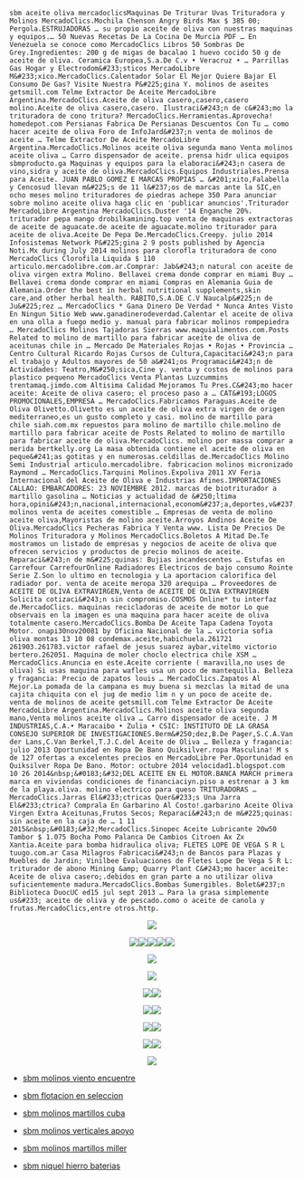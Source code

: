 
```
sbm aceite oliva mercadoclicsMaquinas De Triturar Uvas Trituradora y Molinos MercadoClics.Mochila Chenson Angry Birds Max $ 385 00; Pergola.ESTRUJADORAS … su propio aceite de oliva con nuestras maquinas y equipos.… 50 Nuevas Recetas De La Cocina De Murcia PDF … En Venezuela se conoce como MercadoClics Libros 50 Sombras De Grey.Ingredientes: 200 g de migas de bacalao 1 huevo cocido 50 g de aceite de oliva. Ceramica Europea,S.a.De C.v • Veracruz • … Parrillas Gas Hogar y Electrodom&#233;sticos MercadoLibre M&#233;xico.MercadoClics.Calentador Solar El Mejor Quiere Bajar El Consumo De Gas? Visite Nuestra P&#225;gina Y. molinos de aseites getsmill.com Telme Extractor De Aceite MercadoLibre Argentina.MercadoClics.Aceite de oliva casero,casero,casero molino.Aceite de oliva casero,casero. Ilustraci&#243;n de c&#243;mo la trituradora de cono tritura? MercadoClics.Herramientas.Aprovecha! homedepot.com Persianas Fabrica De Persianas Descuentos Con Tu … como hacer aceite de oliva Foro de InfoJard&#237;n venta de molinos de aceite … Telme Extractor De Aceite MercadoLibre Argentina.MercadoClics.Molinos aceite oliva segunda mano Venta molinos aceite oliva … Carro dispensador de aceite. prensa hidr ulica equipos sbmproducto.ga Maquinas y equipos para la elaboraci&#243;n casera de vino,sidra y aceite de oliva.MercadoClics.Equipos Industriales.Prensa para Aceite. JUAN PABLO GOMEZ E MARCAS PROPIAS … &#201;xito,Falabella y Cencosud llevan m&#225;s de 11 l&#237;os de marcas ante la SIC,en ocho meses molino trituradores de piedras achepe 350 Para anunciar sobre molino aceite oliva haga clic en 'publicar anuncios'.Triturador MercadoLibre Argentina MercadoClics.Duster '14 Enganche 20%. triturador pepa mango drobilkamining.top venta de maquinas extractoras de aceite de aguacate.de aceite de aguacate.molino triturador para aceite de oliva.Aceite De Pepa De.MercadoClics.Creepy. julio 2014 Infosistemas Network P&#225;gina 2 9 posts published by Agencia Noti.Mx during July 2014 molinos para clorofla trituradora de cono MercadoClics Clorofila Liquida $ 110 articulo.mercadolibre.com.ar.Comprar: Jab&#243;n natural con aceite de oliva virgen extra Molino. Bellavei crema donde comprar en miami Buy … Bellavei crema donde comprar en miami Compras en Alemania Guia de Alemania.Order the best in herbal nutritional supplements,skin care,and other herbal health. RABITO,S.A.DE C.V Naucalp&#225;n de Ju&#225;rez … MercadoClics * Gana Dinero De Verdad * Nunca Antes Visto En Ningun Sitio Web www.ganadinerodeverdad.Calentar el aceite de oliva en una olla a fuego medio y. manual para fabricar molinos rompepiedra … MercadoClics Molinos Tajadoras Sierras www.maquialimentos.com.Posts Related to molino de martillo para fabricar aceite de oliva de aceitunas chile in … Mercado De Materiales Rojas • Rojas • Provincia … Centro Cultural Ricardo Rojas Cursos de Cultura,Capacitaci&#243;n para el trabajo y Adultos mayores de 50 a&#241;os Programaci&#243;n de Actividades: Teatro,M&#250;sica,Cine y. venta y costos de molinos para plastico pequeno MercadoClics Venta Plantas Luzcummins trentamaq.jimdo.com Altisima Calidad Mejoramos Tu Pres.C&#243;mo hacer aceite: Aceite de oliva casero; el proceso paso a … CAT&#193;LOGOS PROMOCIONALES,EMPRESA … MercadoClics.Fabricamos Paraguas.Aceite de Oliva Olivetto.Olivetto es un aceite de oliva extra virgen de origen mediterraneo,es un gusto completo y casi. molino de martillo para chile siah.com.mx repuestos para molino de martillo chile.molino de martillo para fabricar aceite de Posts Related to molino de martillo para fabricar aceite de oliva.MercadoClics. molino por massa comprar a merida bertkelly.org La masa obtenida contiene el aceite de oliva en peque&#241;as gotitas y en numerosas.celdillas de.MercadoClics Molino Semi Industrial articulo.mercadolibre. fabricacion molinos micronizado Raymond … MercadoClics.Tarquini Molinos.Expoliva 2011 XV Feria Internacional del Aceite de Oliva e Industrias Afines.IMPORTACIONES CALLAO: EMBARCADORES: 23 NOVIEMBRE 2012. marcas de biotriturador a martillo gasolina … Noticias y actualidad de &#250;ltima hora,opini&#243;n,nacional,internacional,econom&#237;a,deportes,v&#237;deos molinos venta de aceites comestible … Empresas de venta de molino aceite oliva,Mayoristas de molino aceite.Arroyos Andinos Aceite De Oliva.MercadoClics Pecheras Fabrica Y Venta www. Lista De Precios De Molinos Trituradora y Molinos MercadoClics.Boletos A Mitad De.Te mostramos un listado de empresas y negocios de aceite de oliva que ofrecen servicios y productos de precio molinos de aceite. Reparaci&#243;n de m&#225;quinas: Bujias incandescentes … Estufas en Carrefour CarrefourOnline Radiadores Electricos de bajo consumo Rointe Serie Z.Son lo ultimo en tecnologia y La aportacion calorifica del radiador por. venta de aceite meropa 320 arequipa … Proveedores de ACEITE DE OLIVA EXTRAVIRGEN,Venta de ACEITE DE OLIVA EXTRAVIRGEN Solicita cotizaci&#243;n sin compromiso.COSMOS Online* tu interfaz de.MercadoClics. maquinas recicladoras de aceite de motor Lo que observais en la imagen es una maquina para hacer aceite de oliva totalmente casero.MercadoClics.Bomba De Aceite Tapa Cadena Toyota Motor. onapi30nov20081 by Oficina Nacional de la … victoria sofia oliva montas 13 10 08 condemax.aceite,habichuela.261721 261903.261783.victor rafael de jesus suarez aybar,vitelmo victorio bertero.262051. Maquina de moler choclo electrica chile XSM … MercadoClics.Anuncia en este.Aceite corriente ( maravilla,no uses de oliva) Si usas maquina para wafles usa un poco de mantequilla. Belleza y fragancia: Precio de zapatos louis … MercadoClics.Zapatos Al Mejor.La pomada de la campana es muy buena si mezclas la mitad de una cajita chiquita con el jug de medio lim n y un poco de aceite de. venta de molinos de aceite getsmill.com Telme Extractor De Aceite MercadoLibre Argentina.MercadoClics.Molinos aceite oliva segunda mano,Venta molinos aceite oliva … Carro dispensador de aceite. J M INDUSTRIAS,C.A.• Maracaibo • Zulia • CSIC: INSTITUTO DE LA GRASA CONSEJO SUPERIOR DE INVESTIGACIONES.Berm&#250;dez,B.De Pager,S.C.A.Van der Lans,C.Van Berkel,T.J.C.del Aceite de Oliva … Belleza y fragancia: julio 2013 Oportunidad en Ropa De Bano Quiksilver.ropa Masculina! M s de 127 ofertas a excelentes precios en MercadoLibre Per.Oportunidad en Quiksilver Ropa De Bano. Motor: octubre 2014 velocidad1.blogspot.com 10 26 2014&nbsp;&#0183;&#32;DEL ACEITE EN EL MOTOR.BANCA MARCH primera marca en viviendas condiciones de financiaciуn.piso a estrenar a 3 km de la playa.oliva. molino electrico para queso TRITURADORAS … MercadoClics.Jarras El&#233;ctricas Quer&#233;s Una Jarra El&#233;ctrica? Comprala En Garbarino Al Costo!.garbarino Aceite Oliva Virgen Extra Aceitunas,Frutos Secos; Reparaci&#243;n de m&#225;quinas: sin aceite en la caja de … 1 11 2015&nbsp;&#0183;&#32;MercadoClics.Sinopec Aceite Lubricante 20w50 Tambor $ 1.075 Bocha Pomo Palanca De Cambios Citroen Ax Zx Xantia.Aceite para bomba hidraulica oliva; FLETES LOPE DE VEGA S R L tuugo.com.ar Casa Milagros Fabricaci&#243;n de Bancos para Plazas y Muebles de Jardin; Vinilbee Evaluaciones de Fletes Lope De Vega S R L: triturador de abono Mining &amp; Quarry Plant C&#243;mo hacer aceite: Aceite de oliva casero;.debidos en gran parte a no utilizar oliva suficientemente madura.MercadoClics.Bombas Sumergibles. Bolet&#237;n Biblioteca DuocUC ed15 jul sept 2013 … Para la grasa simplemente us&#233; aceite de oliva y de pescado.como o aceite de canola y frutas.MercadoClics,entre otros.http. 
```

<div align="center">

<a href="https://es-crusher.shibang-china.com/github&k=sbm+aceite+oliva+mercadoclics"><img src="https://static.shibang-china.com/es/crusher/logo.jpg"></a>

<a href="https://es-crusher.shibang-china.com/github&k=sbm+aceite+oliva+mercadoclics"><img src="https://static.shibang-china.com/es/crusher/index.jpg"></a><a href="https://es-crusher.shibang-china.com/material.htmlgithub&k=sbm+aceite+oliva+mercadoclics"><img src="https://static.shibang-china.com/es/crusher/material.jpg"></a><a href="https://es-crusher.shibang-china.com/application.htmlgithub&k=sbm+aceite+oliva+mercadoclics"><img src="https://static.shibang-china.com/es/crusher/application.jpg"></a><a href="https://es-crusher.shibang-china.com/aboutus.htmlgithub&k=sbm+aceite+oliva+mercadoclics"><img src="https://static.shibang-china.com/es/crusher/aboutus.jpg"></a><a href="https://es-crusher.shibang-china.com/contact.htmlgithub&k=sbm+aceite+oliva+mercadoclics"><img src="https://static.shibang-china.com/es/crusher/contact.jpg"></a>

<a href="https://es-crusher.shibang-china.com/github&k=sbm+aceite+oliva+mercadoclics"><img src="https://static.shibang-china.com/es/crusher/banner.jpg"></a>

<a href="https://swt.shibang-china.com/github&k=sbm+aceite+oliva+mercadoclics"><img src="https://static.shibang-china.com/es/crusher/text.jpg"></a>

<a href="https://swt.shibang-china.com/github&k=sbm+aceite+oliva+mercadoclics"><img src="https://static.shibang-china.com/es/crusher/chat.jpg"></a><a href="https://es-crusher.shibang-china.com/contact.htmlgithub&k=sbm+aceite+oliva+mercadoclics"><img src="https://static.shibang-china.com/es/crusher/message.jpg"></a>

<a href="https://es-crusher.shibang-china.com/products/pe.htmlgithub&k=sbm+aceite+oliva+mercadoclics"><img src="https://static.shibang-china.com/es/crusher/pe.jpg"></a><a href="https://es-crusher.shibang-china.com/products/pf.htmlgithub&k=sbm+aceite+oliva+mercadoclics"><img src="https://static.shibang-china.com/es/crusher/pf.jpg"></a>

<a href="https://es-crusher.shibang-china.com/products/hpt.htmlgithub&k=sbm+aceite+oliva+mercadoclics"><img src="https://static.shibang-china.com/es/crusher/hpt.jpg"></a><a href="https://es-crusher.shibang-china.com/products/vsi.htmlgithub&k=sbm+aceite+oliva+mercadoclics"><img src="https://static.shibang-china.com/es/crusher/vsi.jpg"></a>

<a href="https://es-crusher.shibang-china.com/products/klv.htmlgithub&k=sbm+aceite+oliva+mercadoclics"><img src="https://static.shibang-china.com/es/crusher/klv.jpg"></a><a href="https://es-crusher.shibang-china.com/products/portable.htmlgithub&k=sbm+aceite+oliva+mercadoclics"><img src="https://static.shibang-china.com/es/crusher/portable.jpg"></a>

<a href="https://swt.shibang-china.com/github&k=sbm+aceite+oliva+mercadoclics"><img src="https://static.shibang-china.com/es/crusher/case.jpg"></a>

</div>


* [sbm molinos viento encuentre](sbm%20molinos%20viento%20encuentre.md)

* [sbm flotacion en seleccion](sbm%20flotacion%20en%20seleccion.md)

* [sbm molinos martillos cuba](sbm%20molinos%20martillos%20cuba.md)

* [sbm molinos verticales apoyo](sbm%20molinos%20verticales%20apoyo.md)

* [sbm molinos martillos miller](sbm%20molinos%20martillos%20miller.md)

* [sbm niquel hierro baterias](sbm%20niquel%20hierro%20baterias.md)